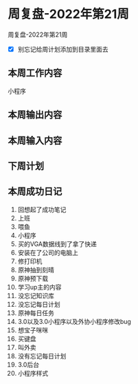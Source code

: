 # 周复盘-2022年第21周

周复盘-2022年第21周

- [x] 别忘记给周计划添加到目录里面去

## 本周工作内容
小程序

## 本周输出内容

## 本周输入内容

## 下周计划

## 本周成功日记
1. 回想起了成功笔记
2. 上班
3. 喂鱼
4. 小程序
5. 买的VGA数据线到了拿了快递
6. 安装在了公司的电脑上
7. 修打印机
8. 原神抽到刻晴
9. 原神预下载
10. 学习up主的内容
11. 没忘记知识库
12. 没忘记每日计划
13.  原神每日任务
14. 3.0以及3.0小程序以及外协小程序修改bug
15. 想宝子咪咪
16. 买键盘
17. 叫外卖
18. 没有忘记每日计划
19. 3.0后台
20. 小程序样式